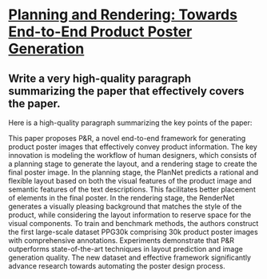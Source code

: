# [Planning and Rendering: Towards End-to-End Product Poster Generation](https://arxiv.org/abs/2312.08822)

## Write a very high-quality paragraph summarizing the paper that effectively covers the paper.

 Here is a high-quality paragraph summarizing the key points of the paper:

This paper proposes P&R, a novel end-to-end framework for generating product poster images that effectively convey product information. The key innovation is modeling the workflow of human designers, which consists of a planning stage to generate the layout, and a rendering stage to create the final poster image. In the planning stage, the PlanNet predicts a rational and flexible layout based on both the visual features of the product image and semantic features of the text descriptions. This facilitates better placement of elements in the final poster. In the rendering stage, the RenderNet generates a visually pleasing background that matches the style of the product, while considering the layout information to reserve space for the visual components. To train and benchmark methods, the authors construct the first large-scale dataset PPG30k comprising 30k product poster images with comprehensive annotations. Experiments demonstrate that P&R outperforms state-of-the-art techniques in layout prediction and image generation quality. The new dataset and effective framework significantly advance research towards automating the poster design process.
